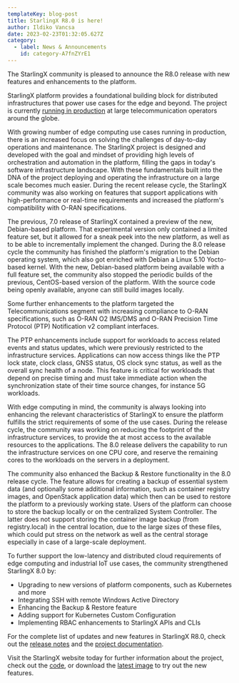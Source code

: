 ```yaml
---
templateKey: blog-post
title: StarlingX R8.0 is here!
author: Ildiko Vancsa
date: 2023-02-23T01:32:05.627Z
category: 
  - label: News & Announcements
    id: category-A7fnZYrE1
---
```


The StarlingX community is pleased to announce the R8.0 release with new features and enhancements to the platform.<!-- more -->

StarlingX platform provides a foundational building block for distributed infrastructures that power use cases for the edge and beyond. The project is currently [running in production](https://youtu.be/Jpu7SPLvjjE?t=3712) at large telecommunication operators around the globe.

With growing number of edge computing use cases running in production, there is an increased focus on solving the challenges of day-to-day operations and maintenance. The StarlingX project is designed and developed with the goal and mindset of providing high levels of orchestration and automation in the platform, filling the gaps in today's software infrastructure landscape. With these fundamentals built into the DNA of the project deploying and operating the infrastructure on a large scale becomes much easier. During the recent release cycle, the StarlingX community was also working on features that support applications with high-performance or real-time requirements and increased the platform's compatibility with O-RAN specifications.

The previous, 7.0 release of StarlingX contained a preview of the new, Debian-based platform. That experimental version only contained a limited feature set, but it allowed for a sneak peek into the new platform, as well as to be able to incrementally implement the changed. During the 8.0 release cycle the community has finished the platform's migration to the Debian operating system, which also got enriched with Debian a Linux 5.10 Yocto-based kernel. With the new, Debian-based platform being available with a full feature set, the community also stopped the periodic builds of the previous, CentOS-based version of the platform. With the source code being openly available, anyone can still build images locally.

Some further enhancements to the platform targeted the Telecommunications segment with increasing compliance to O-RAN specifications, such as O-RAN O2 IMS/DMS and O-RAN Precision Time Protocol (PTP) Notification v2 compliant interfaces.

The PTP enhancements include support for workloads to access related events and status updates, which were previously restricted to the infrastructure services. Applications can now access things like the PTP lock state, clock class, GNSS status, OS clock sync status, as well as the overall sync health of a node. This feature is critical for workloads that depend on precise timing and must take immediate action when the synchronization state of their time source changes, for instance 5G workloads.

With edge computing in mind, the community is always looking into enhancing the relevant characteristics of StarlingX to ensure the platform fulfills the strict requirements of some of the use cases. During the release cycle, the community was working on reducing the footprint of the infrastructure services, to provide the at most access to the available resources to the applications. The 8.0 release delivers the capability to run the infrastructure services on one CPU core, and reserve the remaining cores to the workloads on the servers in a deployment.

The community also enhanced the Backup & Restore functionality in the 8.0 release cycle. The feature allows for creating a backup of essential system data (and optionally some additional information, such as container registry images, and OpenStack application data) which then can be used to restore the platform to a previously working state. Users of the platform can choose to store the backup locally or on the centralized System Controller. The latter does not support storing the container image backup (from registry.local) in the central location, due to the large sizes of these files, which could put stress on the network as well as the central storage especially in case of a large-scale deployment.

To further support the low-latency and distributed cloud requirements of edge computing and industrial IoT use cases, the community strengthened StarlingX 8.0 by:
- Upgrading to new versions of platform components, such as Kubernetes and more
- Integrating SSH with remote Windows Active Directory
- Enhancing the Backup & Restore feature
- Adding support for Kubernetes Custom Configuration
- Implementing RBAC enhancements to StarlingX APIs and CLIs

For the complete list of updates and new features in StarlingX R8.0, check out the [release notes](https://docs.starlingx.io/releasenotes/r8-0-release-notes-6a6ef57f4d99.html) and the [project documentation](https://docs.starlingx.io/).

Visit the StarlingX website today for further information about the project, check out the [code](https://opendev.org/starlingx), or download the [latest image](http://mirror.starlingx.cengn.ca/mirror/starlingx/release/) to try out the new features.
